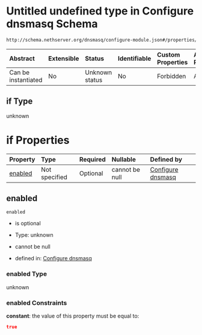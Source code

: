 # Untitled undefined type in Configure dnsmasq Schema

```txt
http://schema.nethserver.org/dnsmasq/configure-module.json#/properties/dhcp-server/if
```



| Abstract            | Extensible | Status         | Identifiable | Custom Properties | Additional Properties | Access Restrictions | Defined In                                                                      |
| :------------------ | :--------- | :------------- | :----------- | :---------------- | :-------------------- | :------------------ | :------------------------------------------------------------------------------ |
| Can be instantiated | No         | Unknown status | No           | Forbidden         | Allowed               | none                | [configure-module.json\*](dnsmasq/configure-module.json "open original schema") |

## if Type

unknown

# if Properties

| Property            | Type          | Required | Nullable       | Defined by                                                                                                                                                                                       |
| :------------------ | :------------ | :------- | :------------- | :----------------------------------------------------------------------------------------------------------------------------------------------------------------------------------------------- |
| [enabled](#enabled) | Not specified | Optional | cannot be null | [Configure dnsmasq](configure-module-properties-dhcp-server-if-properties-enabled.md "http://schema.nethserver.org/dnsmasq/configure-module.json#/properties/dhcp-server/if/properties/enabled") |

## enabled



`enabled`

*   is optional

*   Type: unknown

*   cannot be null

*   defined in: [Configure dnsmasq](configure-module-properties-dhcp-server-if-properties-enabled.md "http://schema.nethserver.org/dnsmasq/configure-module.json#/properties/dhcp-server/if/properties/enabled")

### enabled Type

unknown

### enabled Constraints

**constant**: the value of this property must be equal to:

```json
true
```
